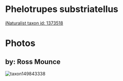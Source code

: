 
Phelotrupes substriatellus
==========================
  
[iNaturalist taxon id: 1373518](https://www.inaturalist.org/taxa/1373518)
# Photos

## by: Ross Mounce
  
![taxon149843338](https://inaturalist-open-data.s3.amazonaws.com/photos/160549185/medium.jpeg)